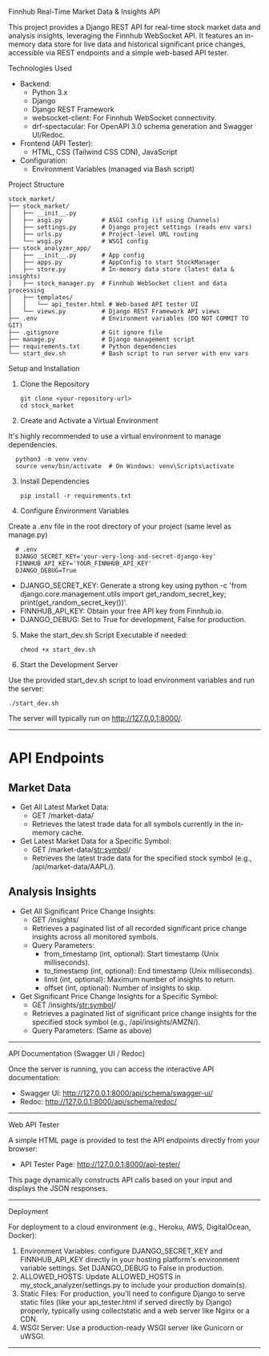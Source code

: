 Finnhub Real-Time Market Data & Insights API

This project provides a Django REST API for real-time stock market data and analysis insights, leveraging the Finnhub WebSocket API. It features an in-memory data store for live data and historical significant price changes, accessible via REST endpoints and a simple web-based API tester.

Technologies Used

* Backend:
    * Python 3.x
    * Django
    * Django REST Framework
    * websocket-client: For Finnhub WebSocket connectivity.
    * drf-spectacular: For OpenAPI 3.0 schema generation and Swagger UI/Redoc.
* Frontend (API Tester):
    * HTML, CSS (Tailwind CSS CDN), JavaScript
* Configuration:
    * Environment Variables (managed via Bash script)

Project Structure

    stock_market/
    ├── stock_market/
    │   ├── __init__.py
    │   ├── asgi.py           # ASGI config (if using Channels)
    │   ├── settings.py       # Django project settings (reads env vars)
    │   ├── urls.py           # Project-level URL routing
    │   └── wsgi.py           # WSGI config
    ├── stock_analyzer_app/
    │   ├── __init__.py       # App config
    │   ├── apps.py           # AppConfig to start StockManager
    │   ├── store.py          # In-memory data store (latest data & insights)
    │   ├── stock_manager.py  # Finnhub WebSocket client and data processing
    │   ├── templates/
    │   │   └── api_tester.html # Web-based API tester UI
    │   └── views.py          # Django REST Framework API views
    ├── .env                  # Environment variables (DO NOT COMMIT TO GIT)
    ├── .gitignore            # Git ignore file
    ├── manage.py             # Django management script
    ├── requirements.txt      # Python dependencies
    └── start_dev.sh          # Bash script to run server with env vars

Setup and Installation

1. Clone the Repository

       git clone <your-repository-url>
       cd stock_market

2. Create and Activate a Virtual Environment

It's highly recommended to use a virtual environment to manage dependencies.

      python3 -m venv venv
      source venv/bin/activate  # On Windows: venv\Scripts\activate

3. Install Dependencies

       pip install -r requirements.txt


5. Configure Environment Variables

Create a .env file in the root directory of your project (same level as manage.py)

      # .env
      DJANGO_SECRET_KEY='your-very-long-and-secret-django-key'
      FINNHUB_API_KEY='YOUR_FINNHUB_API_KEY'
      DJANGO_DEBUG=True

* DJANGO_SECRET_KEY: Generate a strong key using python -c 'from django.core.management.utils import get_random_secret_key; print(get_random_secret_key())'.
* FINNHUB_API_KEY: Obtain your free API key from Finnhub.io.
* DJANGO_DEBUG: Set to True for development, False for production.

5. Make the start_dev.sh Script Executable if needed:

       chmod +x start_dev.sh

6. Start the Development Server

Use the provided start_dev.sh script to load environment variables and run the server:

    ./start_dev.sh

The server will typically run on http://127.0.0.1:8000/.

---

# API Endpoints

## Market Data

* Get All Latest Market Data:
    * GET /market-data/
    * Retrieves the latest trade data for all symbols currently in the in-memory cache.
* Get Latest Market Data for a Specific Symbol:
    * GET /market-data/<str:symbol>/
    * Retrieves the latest trade data for the specified stock symbol (e.g., /api/market-data/AAPL/).

## Analysis Insights

* Get All Significant Price Change Insights:
    * GET /insights/
    * Retrieves a paginated list of all recorded significant price change insights across all monitored symbols.
    * Query Parameters:
        * from_timestamp (int, optional): Start timestamp (Unix milliseconds).
        * to_timestamp (int, optional): End timestamp (Unix milliseconds).
        * limit (int, optional): Maximum number of insights to return.
        * offset (int, optional): Number of insights to skip.
* Get Significant Price Change Insights for a Specific Symbol:
    * GET /insights/<str:symbol>/
    * Retrieves a paginated list of significant price change insights for the specified stock symbol (e.g., /api/insights/AMZN/).
    * Query Parameters: (Same as above)

---

API Documentation (Swagger UI / Redoc)

Once the server is running, you can access the interactive API documentation:

* Swagger UI: http://127.0.0.1:8000/api/schema/swagger-ui/
* Redoc: http://127.0.0.1:8000/api/schema/redoc/

---

Web API Tester

A simple HTML page is provided to test the API endpoints directly from your browser:

* API Tester Page: http://127.0.0.1:8000/api-tester/

This page dynamically constructs API calls based on your input and displays the JSON responses.

---

Deployment

For deployment to a cloud environment (e.g., Heroku, AWS, DigitalOcean, Docker):

1.  Environment Variables: configure DJANGO_SECRET_KEY and FINNHUB_API_KEY directly in your hosting platform's environment variable settings. Set DJANGO_DEBUG to False in production.
2.  ALLOWED_HOSTS: Update ALLOWED_HOSTS in my_stock_analyzer/settings.py to include your production domain(s).
3.  Static Files: For production, you'll need to configure Django to serve static files (like your api_tester.html if served directly by Django) properly, typically using collectstatic and a web server like Nginx or a CDN.
4.  WSGI Server: Use a production-ready WSGI server like Gunicorn or uWSGI.

---
